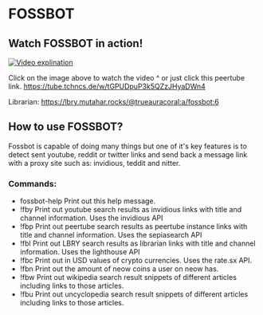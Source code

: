 # FOSSBOT
## Watch FOSSBOT in action!
[![Video explination](https://tube.tchncs.de/lazy-static/previews/99b24a26-17f6-4abb-b914-0684514c9b8f.jpg)](https://tube.tchncs.de/w/tGPUDpuP3k5QZzJHyaDWn4)

Click on the image above to watch the video ^ or just click this peertube link. https://tube.tchncs.de/w/tGPUDpuP3k5QZzJHyaDWn4

Librarian: https://lbry.mutahar.rocks/@trueauracoral:a/fossbot:6

## How to use FOSSBOT?
Fossbot is capable of doing many things but one of it's key features is to detect sent youtube, reddit or twitter links and send back a message link with a proxy site such as: invidious, teddit and nitter.

### Commands:
- fossbot-help
Print out this help message.
- !fby <qeury>
Print out youtube search results as invidious links with title and channel information. Uses the invidious API
- !fbp <qeury>
Print out peertube search results as peertube instance links with title and channel information. Uses the sepiasearch API
- !fbl <query>
Print out LBRY search results as librarian links with title and channel information. Uses the lighthouse API
- !fbc <query>
Print out in USD values of crypto currencies. Uses the rate.sx API.
- !fbn <query>
Print out the amount of neow coins a user on neow has.
- !fbw <query>
Print out wikipedia search result snippets of different articles including links to those articles.
- !fbu <query>
Print out uncyclopedia search result snippets of different articles including links to those articles.

